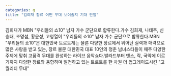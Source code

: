 ```yaml
---
categories: g
title: "김희재 합류 어떤 무대 보여줄지 기대 만발"
---
```

김희재가 MBN "우리들의 쇼10" 남자 가수 군단으로 합류한다.가수 김희재, 나태주, 신승태, 조명섭, 황윤성, 고영열이 "우리들의 쇼10" 남자 가수 군단으로 합류한다.MBN "우리들의 쇼10"은 대한민국 트로트계는 물론 다양한 장르에서 뛰어난 실력과 매력으로 많은 사랑을 받고 있는, 장르 불문 대한민국 대표 10인의 청춘 남녀스타들이 매주 다양한 주제에 맞춰 고품격 무대를 완성하는 라이브 음악쇼다.발라드부터 댄스, 락, 국악에 이르기까지 다양한 장르와 융합하며 발전하고 있는 트로트를 한 차원 더 업그레이드시킨 "고퀄리티 무대"